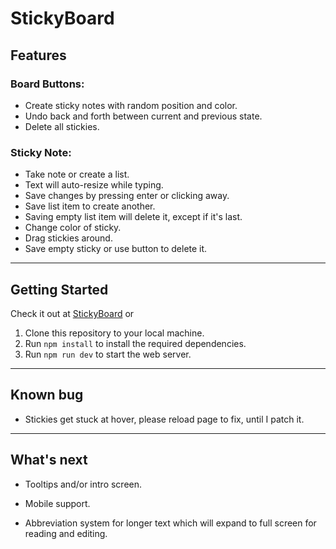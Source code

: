 # StickyBoard

## Features

### Board Buttons:

- Create sticky notes with random position and color.
- Undo back and forth between current and previous state.
- Delete all stickies.

### Sticky Note:

- Take note or create a list.
- Text will auto-resize while typing.
- Save changes by pressing enter or clicking away.
- Save list item to create another.
- Saving empty list item will delete it, except if it's last.
- Change color of sticky.
- Drag stickies around.
- Save empty sticky or use button to delete it.

---

## Getting Started

Check it out at [StickyBoard](https://sticky-board.vercel.app) or

1. Clone this repository to your local machine.
2. Run `npm install` to install the required dependencies.
3. Run `npm run dev` to start the web server.

---

## Known bug

- Stickies get stuck at hover, please reload page to fix, until I patch it.

---

## What's next

- Tooltips and/or intro screen.

- Mobile support.

- Abbreviation system for longer text which will expand to full screen for reading and editing.
